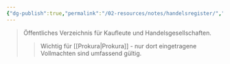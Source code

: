 ```yaml
---
{"dg-publish":true,"permalink":"/02-resources/notes/handelsregister/","tags":["recht/register"],"noteIcon":"","updated":"2025-10-29T12:59:06.466+01:00"}
---
```


>Öffentliches Verzeichnis für Kaufleute und Handelsgesellschaften.
>>Wichtig für [[Prokura\|Prokura]] - nur dort eingetragene Vollmachten sind umfassend gültig.